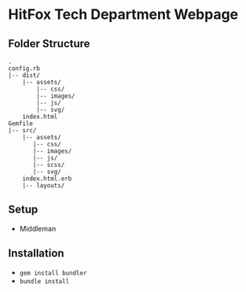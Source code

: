 # HitFox Tech Department Webpage
## Folder Structure
```
.
config.rb  
|-- dist/  
    |-- assets/  
        |-- css/  
        |-- images/  
        |-- js/  
        |-- svg/  
    index.html
Gemfile
|-- src/
    |-- assets/
       |-- css/
       |-- images/
       |-- js/
       |-- scss/
       |-- svg/
    index.html.erb
    |-- layouts/
```

## Setup
* Middleman

## Installation
* `gem install bundler`
* `bundle install`
